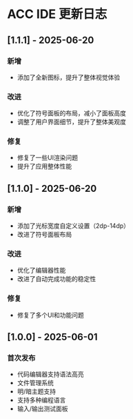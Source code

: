 # ACC IDE 更新日志

## [1.1.1] - 2025-06-20

### 新增
- 添加了全新图标，提升了整体视觉体验

### 改进
- 优化了符号面板的布局，减小了面板高度
- 调整了用户界面细节，提升了整体美观度

### 修复
- 修复了一些UI渲染问题
- 提升了应用整体性能

## [1.1.0] - 2025-06-20

### 新增
- 添加了光标宽度自定义设置（2dp-14dp）
- 改进了符号面板布局

### 改进
- 优化了编辑器性能
- 改进了自动完成功能的稳定性

### 修复
- 修复了多个UI和功能问题

## [1.0.0] - 2025-06-01

### 首次发布
- 代码编辑器支持语法高亮
- 文件管理系统
- 明/暗主题支持
- 支持多种编程语言
- 输入/输出测试面板 
